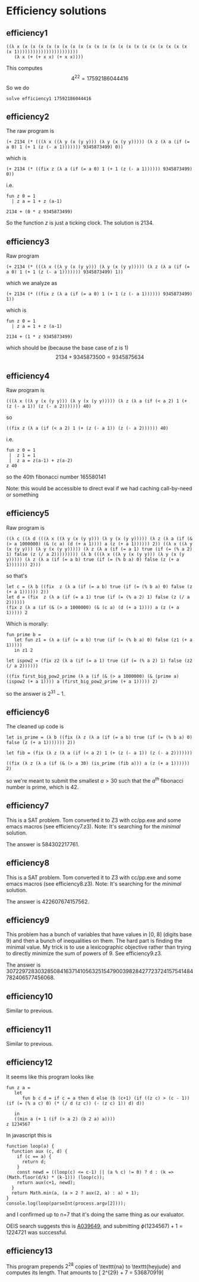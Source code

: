 Efficiency solutions
====================

efficiency1
-----------

```
((λ x (x (x (x (x (x (x (x (x (x (x (x (x (x (x (x (x (x (x (x (x (x (x 1)))))))))))))))))))))))
   (λ x (+ (+ x x) (+ x x))))
```

This computes
$$4^{22} = 17592186044416$$
So we do

```
solve efficiency1 17592186044416
```

efficiency2
-----------
The raw program is
```
(+ 2134 (* (((λ x ((λ y (x (y y))) (λ y (x (y y))))) (λ z (λ a (if (= a 0) 1 (+ 1 (z (- a 1))))))) 9345873499) 0))
```
which is
```
(+ 2134 (* ((fix z (λ a (if (= a 0) 1 (+ 1 (z (- a 1)))))) 9345873499) 0))
```
i.e.
```
fun z 0 = 1
  | z a = 1 + z (a-1)

2134 + (0 * z 9345873499)
```

So the function $z$ is just a ticking clock. The solution is $2134$.

efficiency3
-----------

Raw program
```
(+ 2134 (* (((λ x ((λ y (x (y y))) (λ y (x (y y))))) (λ z (λ a (if (= a 0) 1 (+ 1 (z (- a 1))))))) 9345873499) 1))
```
which we analyze as
```
(+ 2134 (* ((fix z (λ a (if (= a 0) 1 (+ 1 (z (- a 1)))))) 9345873499) 1))
```
which is
```
fun z 0 = 1
  | z a = 1 + z (a-1)

2134 + (1 * z 9345873499)
```
which should be (because the base case of z is 1)
$$2134 + 9345873500 = 9345875634$$

efficiency4
-----------

Raw program is

```
(((λ x ((λ y (x (y y))) (λ y (x (y y))))) (λ z (λ a (if (< a 2) 1 (+ (z (- a 1)) (z (- a 2))))))) 40)
```

so

```
((fix z (λ a (if (< a 2) 1 (+ (z (- a 1)) (z (- a 2)))))) 40)
```
i.e.
```
fun z 0 = 1
 |  z 1 = 1
 |  z a = z(a-1) + z(a-2)
z 40
```
so the 40th fibonacci number 165580141

Note: this would be accessible to direct eval if we had caching call-by-need or something

efficiency5
-----------

Raw program is
```
((λ c ((λ d (((λ x ((λ y (x (y y))) (λ y (x (y y))))) (λ z (λ a (if (& (> a 1000000) (& (c a) (d (+ a 1)))) a (z (+ a 1)))))) 2)) ((λ x ((λ y (x (y y))) (λ y (x (y y))))) (λ z (λ a (if (= a 1) true (if (= (% a 2) 1) false (z (/ a 2))))))))) (λ b (((λ x ((λ y (x (y y))) (λ y (x (y y))))) (λ z (λ a (if (= a b) true (if (= (% b a) 0) false (z (+ a 1))))))) 2)))
```
so that's
```
let c = (λ b ((fix  z (λ a (if (= a b) true (if (= (% b a) 0) false (z (+ a 1)))))) 2))
let d = (fix  z (λ a (if (= a 1) true (if (= (% a 2) 1) false (z (/ a 2))))))
(fix z (λ a (if (& (> a 1000000) (& (c a) (d (+ a 1)))) a (z (+ a 1))))) 2
```

Which is morally:
```
fun prime b =
   let fun z1 = (λ a (if (= a b) true (if (= (% b a) 0) false (z1 (+ a 1)))))
   in z1 2

let ispow2 = (fix z2 (λ a (if (= a 1) true (if (= (% a 2) 1) false (z2 (/ a 2))))))

((fix first_big_pow2_prime (λ a (if (& (> a 1000000) (& (prime a) (ispow2 (+ a 1)))) a (first_big_pow2_prime (+ a 1))))) 2)
```
so the answer is $2^{31} - 1$.

efficiency6
-----------

The cleaned up code is
```
let is_prime = (λ b ((fix (λ z (λ a (if (= a b) true (if (= (% b a) 0) false (z (+ a 1))))))) 2))

let fib = (fix (λ z (λ a (if (< a 2) 1 (+ (z (- a 1)) (z (- a 2)))))))

((fix (λ z (λ a (if (& (> a 30) (is_prime (fib a))) a (z (+ a 1)))))) 2)
```
so we're meant to submit the smallest $a > 30$ such that the $a^{th}$ fibonacci number is prime, which is 42.

efficiency7
-----------

This is a SAT problem. Tom converted it to Z3 with cc/pp.exe and some
emacs macros (see efficiency7.z3). Note: It's searching for the
*minimal* solution.

The answer is 584302217761.

efficiency8
-----------

This is a SAT problem. Tom converted it to Z3 with cc/pp.exe and some
emacs macros (see efficiency8.z3). Note: It's searching for the
*minimal* solution.

The answer is 422607674157562.

efficiency9
-----------

This problem has a bunch of variables that have values in [0, 8] (digits base 9)
and then a bunch of inequalities on them. The hard part is finding the minimal
value. My trick is to use a lexicographic objective rather than trying to directly
minimize the sum of powers of 9. See efficiency9.z3.

The answer is 3072297283032850841637141056325154790039828427723724157541484782406577456068.

efficiency10
------------

Similar to previous.

efficiency11
------------

Similar to previous.

efficiency12
------------

It seems like this program looks like

```
fun z a =
   let
      fun b c d = if c = a then d else (b (c+1) (if ((z c) > (c - 1)) (if (= (% a c) 0) (* (/ d (z c)) (- (z c) 1)) d) d))

   in
   ((min a (+ 1 (if (> a 2) (b 2 a) a))))
z 1234567
```

In javascript this is
```
function loop(a) {
  function aux (c, d) {
    if (c == a) {
      return d;
    }
    const newd = ((loop(c) <= c-1) || (a % c) != 0) ? d : (k => (Math.floor(d/k) * (k-1))) (loop(c));
    return aux(c+1, newd);
  }
  return Math.min(a, (a > 2 ? aux(2, a) : a) + 1);
}
console.log(loop(parseInt(process.argv[2])));
```
and I confirmed up to n=7 that it's doing the same thing as our evaluator.

OEIS search suggests this is [A039649](https://oeis.org/A039649),
and submitting $\phi(1234567)+1 = 1224721$ was successful.

efficiency13
------------

This program prepends $2^28$ copies of \texttt{na} to \texttt{heyjude} and computes its length.
That amounts to
\[ 2^{29} + 7 = 536870919\]
